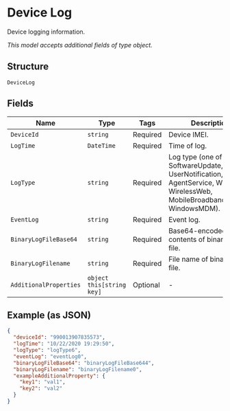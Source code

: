 
# Device Log

Device logging information.

*This model accepts additional fields of type object.*

## Structure

`DeviceLog`

## Fields

| Name | Type | Tags | Description |
|  --- | --- | --- | --- |
| `DeviceId` | `string` | Required | Device IMEI. |
| `LogTime` | `DateTime` | Required | Time of log. |
| `LogType` | `string` | Required | Log type (one of SoftwareUpdate, Event, UserNotification, AgentService, Wireless, WirelessWeb, MobileBroadbandModem, WindowsMDM). |
| `EventLog` | `string` | Required | Event log. |
| `BinaryLogFileBase64` | `string` | Required | Base64-encoded contents of binary log file. |
| `BinaryLogFilename` | `string` | Required | File name of binary log file. |
| `AdditionalProperties` | `object this[string key]` | Optional | - |

## Example (as JSON)

```json
{
  "deviceId": "990013907835573",
  "logTime": "10/22/2020 19:29:50",
  "logType": "logType6",
  "eventLog": "eventLog0",
  "binaryLogFileBase64": "binaryLogFileBase644",
  "binaryLogFilename": "binaryLogFilename0",
  "exampleAdditionalProperty": {
    "key1": "val1",
    "key2": "val2"
  }
}
```

